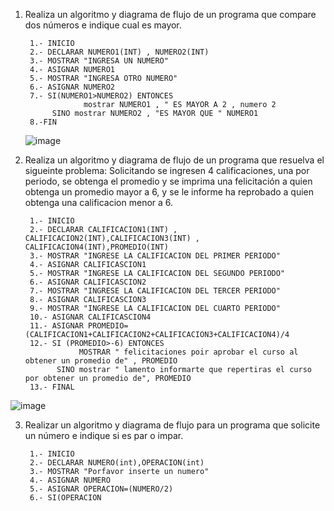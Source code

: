 1. Realiza un algoritmo y diagrama de flujo de un programa que compare dos números e indique cual es mayor.
  
        1.- INICIO
        2.- DECLARAR NUMERO1(INT) , NUMERO2(INT)
        3.- MOSTRAR "INGRESA UN NUMERO"
        4.- ASIGNAR NUMERO1
        5.- MOSTRAR "INGRESA OTRO NUMERO"
        6.- ASIGNAR NUMERO2
        7.- SI(NUMERO1>NUMERO2) ENTONCES
                    mostrar NUMERO1 , " ES MAYOR A 2 , numero 2
             SINO mostrar NUMERO2 , "ES MAYOR QUE " NUMERO1
        8.-FIN
     ![image](https://user-images.githubusercontent.com/111479506/186459887-887d9ec6-4e0e-4b2d-8587-6103e4a7a5e7.png)

        
2. Realiza un algoritmo y diagrama de flujo de un programa que resuelva el sigueinte problema: Solicitando se ingresen 4 calificaciones, una por periodo, se obtenga el promedio y se imprima una felicitación a quien obtenga un promedio mayor a 6, y se le informe ha reprobado a quien obtenga una calificacion menor a 6.

        1.- INICIO 
        2.- DECLARAR CALIFICACION1(INT) , CALIFICACION2(INT),CALIFICACION3(INT) , CALIFICACION4(INT),PROMEDIO(INT)
        3.- MOSTRAR "INGRESE LA CALIFICACION DEL PRIMER PERIODO"
        4.- ASIGNAR CALIFICASCION1
        5.- MOSTRAR "INGRESE LA CALIFICACION DEL SEGUNDO PERIODO"
        6.- ASIGNAR CALIFICASCION2
        7.- MOSTRAR "INGRESE LA CALIFICACION DEL TERCER PERIODO"
        8.- ASIGNAR CALIFICASCION3
        9.- MOSTRAR "INGRESE LA CALIFICACION DEL CUARTO PERIODO"
        10.- ASIGNAR CALIFICASCION4
        11.- ASIGNAR PROMEDIO=(CALIFICACION1+CALIFICACION2+CALIFICACION3+CALIFICACION4)/4
        12.- SI (PROMEDIO>-6) ENTONCES
                   MOSTRAR " felicitaciones poir aprobar el curso al obtener un promedio de" , PROMEDIO
              SINO mostrar " lamento informarte que repertiras el curso por obtener un promedio de", PROMEDIO
        13.- FINAL
![image](https://user-images.githubusercontent.com/111479506/186464519-ebee1b76-ffad-4aa3-86b9-d2f2f00b402f.png)


3. Realizar un algoritmo y diagrama de flujo para un programa que solicite un número e indique si es par o impar.

        1.- INICIO 
        2.- DECLARAR NUMERO(int),OPERACION(int)
        3.- MOSTRAR "Porfavor inserte un numero"
        4.- ASIGNAR NUMERO
        5.- ASIGNAR OPERACION=(NUMERO/2)
        6.- SI(OPERACION
